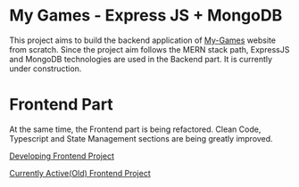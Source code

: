 # My Games - Express JS + MongoDB

This project aims to build the backend application of [My-Games](https://my-games.netlify.app/) website from scratch. Since the project aim follows the MERN stack path, ExpressJS and MongoDB technologies are used in the Backend part. It is currently under construction.

# Frontend Part

At the same time, the Frontend part is being refactored. Clean Code, Typescript and State Management sections are being greatly improved.

[Developing Frontend Project](https://github.com/VectortheGreat/my-games-v2)

[Currently Active(Old) Frontend Project](https://github.com/VectortheGreat/my-games-old)
